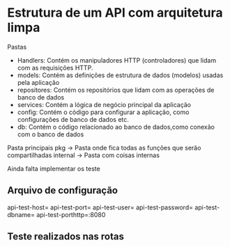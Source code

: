 # Estrutura de um API com arquitetura limpa 

Pastas
- Handlers: Contém os manipuladores HTTP (controladores) que lidam com as requisições HTTP. 
- models: Contém as definições de estrutura de dados (modelos) usadas pela aplicação
- repositores: Contém os repositórios que lidam com as operações de banco de dados
- services: Contém a lógica de negócio principal da aplicação
- config: Contém o código para configurar a aplicação, como configurações de banco de dados etc. 
- db: Contém o código relacionado ao banco de dados,como conexão com o banco de dados

Pasta principais 
pkg -> Pasta onde fica todas as funções que serão compartilhadas
internal -> Pasta com coisas internas 


Ainda falta implementar os teste 

## Arquivo de configuração

api-test-host=
api-test-port=
api-test-user=
api-test-password=
api-test-dbname=
api-test-porthttp=:8080

## Teste realizados nas rotas
